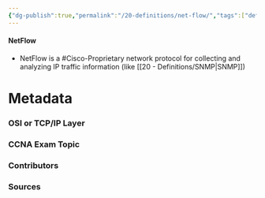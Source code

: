 ```yaml
---
{"dg-publish":true,"permalink":"/20-definitions/net-flow/","tags":["defs_ccna"]}
---
```


#### NetFlow
- NetFlow is a #Cisco-Proprietary network protocol for collecting and analyzing IP traffic information (like [[20 - Definitions/SNMP\|SNMP]]) 





# Metadata
### OSI or TCP/IP Layer

### CCNA Exam Topic

### Contributors

### Sources

